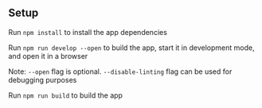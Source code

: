 ## Setup

Run `npm install` to install the app dependencies

Run `npm run develop --open` to build the app, start it in development mode, and open it in a browser

Note: `--open` flag is optional. `--disable-linting` flag can be used for debugging purposes

Run `npm run build` to build the app

